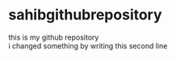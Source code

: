 # sahibgithubrepository
this is my github repository 
<br/>
i changed something by writing this second line

